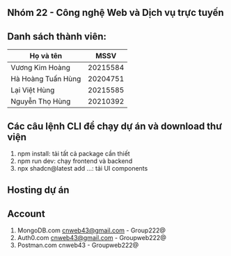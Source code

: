 ## Nhóm 22 - Công nghệ Web và Dịch vụ trực tuyến

## Danh sách thành viên:

| Họ và tên          | MSSV     |
| ------------------ | -------- |
| Vương Kim Hoàng    | 20215584 |
| Hà Hoàng Tuấn Hùng | 20204751 |
| Lại Việt Hùng      | 20215585 |
| Nguyễn Thọ Hùng    | 20210392 |

## Các câu lệnh CLI để chạy dự án và download thư viện

1. npm install: tải tất cả package cần thiết
2. npm run dev: chạy frontend và backend
3. npx shadcn@latest add ...: tải UI components

## Hosting dự án

## Account

1. MongoDB.com cnweb43@gmail.com - Group222@
2. Auth0.com cnweb43@gmail.com - Groupweb222@
3. Postman.com cnweb43 - Groupweb222@
